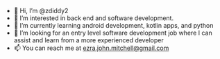 - 👋 Hi, I’m @zdiddy2
- 👀 I’m interested in back end and software development. 
- 🌱 I’m currently learning android development, kotlin apps, and python
- 💞️ I’m looking for an entry level software development job where I can assist and learn from a more experienced developer
- 📫 You can reach me at ezra.john.mitchell@gmail.com

<!---
zdiddy2/zdiddy2 is a ✨ special ✨ repository because its `README.md` (this file) appears on your GitHub profile.
You can click the Preview link to take a look at your changes.
--->
